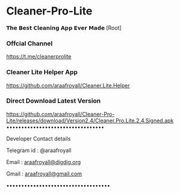 # Cleaner-Pro-Lite
𝗧𝗵𝗲 𝗕𝗲𝘀𝘁 𝗖𝗹𝗲𝗮𝗻𝗶𝗻𝗴 𝗔𝗽𝗽 𝗘𝘃𝗲𝗿 𝗠𝗮𝗱𝗲 [Root]


### Offcial Channel
https://t.me/cleanerprolite


### Cleaner Lite Helper App
https://github.com/araafroyall/Cleaner.Lite.Helper

### Direct Download Latest Version


https://github.com/araafroyall/Cleaner-Pro-Lite/releases/download/Version2.4/Cleaner.Pro.Lite.2.4.Signed.apk
•••••••••••••••••••••••••••••••••

Developer Contact details

Telegram id : @araafroyall

Email : araafroyall@digdig.org

Gmail : araafroyall@gmail.com

•••••••••••••••••••••••••••••••••••
